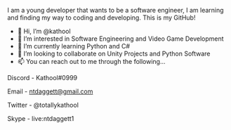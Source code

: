 I am a young developer that wants to be a software engineer, I am learning and finding my way to coding and developing. This is my GitHub!

- 👋 Hi, I’m @kathool
- 👀 I’m interested in Software Engineering and Video Game Development
- 🌱 I’m currently learning Python and C#
- 💞️ I’m looking to collaborate on Unity Projects and Python Software
- 📫 You can reach out to me through the following...

Discord - Kathool#0999

Email - ntdaggett@gmail.com

Twitter - @totallykathool

Skype - live:ntdaggett1
